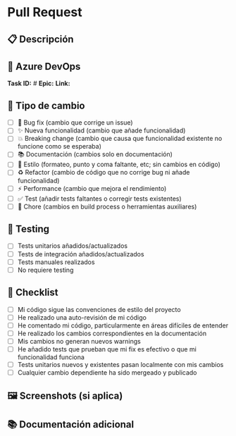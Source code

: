 # Pull Request

## 📋 Descripción
<!-- Describe brevemente los cambios realizados -->

## 🎯 Azure DevOps
**Task ID:** #<!-- Número de task de Azure DevOps -->
**Epic:** <!-- Nombre del EPIC -->
**Link:** <!-- URL de Azure DevOps -->

## 🔄 Tipo de cambio
- [ ] 🐛 Bug fix (cambio que corrige un issue)
- [ ] ✨ Nueva funcionalidad (cambio que añade funcionalidad)
- [ ] 💥 Breaking change (cambio que causa que funcionalidad existente no funcione como se esperaba)
- [ ] 📚 Documentación (cambios solo en documentación)
- [ ] 🎨 Estilo (formateo, punto y coma faltante, etc; sin cambios en código)
- [ ] ♻️ Refactor (cambio de código que no corrige bug ni añade funcionalidad)
- [ ] ⚡ Performance (cambio que mejora el rendimiento)
- [ ] ✅ Test (añadir tests faltantes o corregir tests existentes)
- [ ] 🔧 Chore (cambios en build process o herramientas auxiliares)

## 🧪 Testing
- [ ] Tests unitarios añadidos/actualizados
- [ ] Tests de integración añadidos/actualizados
- [ ] Tests manuales realizados
- [ ] No requiere testing

## 📝 Checklist
- [ ] Mi código sigue las convenciones de estilo del proyecto
- [ ] He realizado una auto-revisión de mi código
- [ ] He comentado mi código, particularmente en áreas difíciles de entender
- [ ] He realizado los cambios correspondientes en la documentación
- [ ] Mis cambios no generan nuevos warnings
- [ ] He añadido tests que prueban que mi fix es efectivo o que mi funcionalidad funciona
- [ ] Tests unitarios nuevos y existentes pasan localmente con mis cambios
- [ ] Cualquier cambio dependiente ha sido mergeado y publicado

## 🖼️ Screenshots (si aplica)
<!-- Añadir screenshots de cambios visuales -->

## 📚 Documentación adicional
<!-- Links a documentación relevante, ADRs, etc. -->
